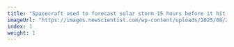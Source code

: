 ```yaml
---
title: "Spacecraft used to forecast solar storm 15 hours before it hit Earth"
imageUrl: "https://images.newscientist.com/wp-content/uploads/2025/08/29170705/SEI_263648113.jpg?width=788"
index: 1
weight: 1
---
```

